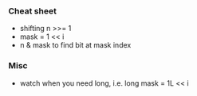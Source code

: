 ### Cheat sheet
- shifting n >>= 1
- mask = 1 << i
- n & mask to find bit at mask index

### Misc
- watch when you need long, i.e. long mask = 1L << i